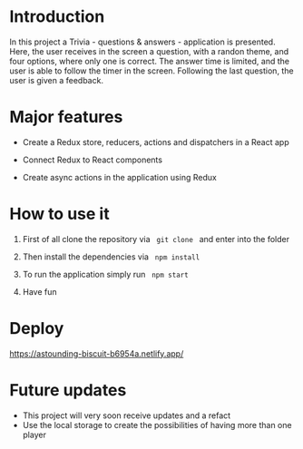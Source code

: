 # Introduction

In this project a Trivia - questions & answers - application is presented. Here, the user receives in the screen a question, with a randon theme, and four options, where only one is correct. The answer time is limited, and the user is able to follow the timer in the screen. Following the last question, the user is given a feedback.  

# Major features

  - Create a Redux store, reducers, actions and dispatchers in a React app

  - Connect Redux to React components 

  - Create async actions in the application using Redux

# How to use it 
   
1) First of all clone the repository via <code> git clone </code>  and enter into the folder 

2) Then install the dependencies via <code> npm install </code>

3) To run the application simply run <code> npm start </code>

4) Have fun

# Deploy

https://astounding-biscuit-b6954a.netlify.app/

# Future updates

- This project will very soon receive updates and a refact
- Use the local storage to create the possibilities of having more than one player
